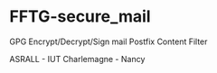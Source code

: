 # FFTG-secure_mail


GPG Encrypt/Decrypt/Sign mail
Postfix Content Filter

ASRALL - IUT Charlemagne - Nancy
